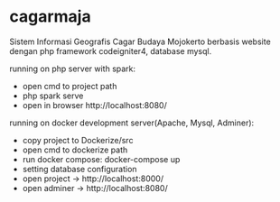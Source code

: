 # cagarmaja

Sistem Informasi Geografis Cagar Budaya Mojokerto berbasis website dengan php framework codeigniter4, database mysql.

running on php server with spark:
- open cmd to project path
- php spark serve
- open in browser http://localhost:8080/

running on docker development server(Apache, Mysql, Adminer):
- copy project to Dockerize/src
- open cmd to dockerize path
- run docker compose: docker-compose up
- setting database configuration
- open project -> http://localhost:8000/
- open adminer -> http://localhost:8080/
